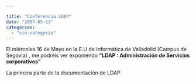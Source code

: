```yaml
---

title: "Conferencia LDAP"
date: "2007-05-13"
categories: 
  - "sin-categoria"
---
```


El miércoles 16 de Mayo en la E.U de Informática de Valladolid (Campus de Segovia) , me podréis ver exponiendo **"LDAP : Administración de Servicios corporativos"**

La primera parte de la documentación de LDAP
